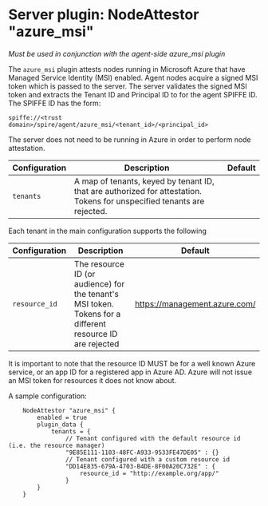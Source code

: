 # Server plugin: NodeAttestor "azure_msi"

*Must be used in conjunction with the agent-side azure_msi plugin*

The `azure_msi` plugin attests nodes running in Microsoft Azure that have 
Managed Service Identity (MSI) enabled. Agent nodes acquire a signed MSI token
which is passed to the server. The server validates the signed MSI token and
extracts the Tenant ID and Principal ID to for the agent SPIFFE ID. The SPIFFE
ID has the form:

```
spiffe://<trust domain>/spire/agent/azure_msi/<tenant_id>/<principal_id>
```

The server does not need to be running in Azure in order to perform node
attestation.

| Configuration   | Description | Default                 |
| --------------- | ----------- | ----------------------- |
| `tenants`       | A map of tenants, keyed by tenant ID, that are authorized for attestation. Tokens for unspecified tenants are rejected. | |

Each tenant in the main configuration supports the following

| Configuration | Description | Default                 |
| ------------- | ----------- | ----------------------- |
| `resource_id` | The resource ID (or audience) for the tenant's MSI token. Tokens for a different resource ID are rejected | https://management.azure.com/ |

It is important to note that the resource ID MUST be for a well known Azure
service, or an app ID for a registered app in Azure AD. Azure will not issue an
MSI token for resources it does not know about.

A sample configuration:

```
    NodeAttestor "azure_msi" {
        enabled = true
        plugin_data {
            tenants = {
                // Tenant configured with the default resource id (i.e. the resource manager)
                "9E85E111-1103-48FC-A933-9533FE47DE05" : {}
                // Tenant configured with a custom resource id
                "DD14E835-679A-4703-B4DE-8F00A20C732E" : {
                    resource_id = "http://example.org/app/"
                }
        }
    }
```
